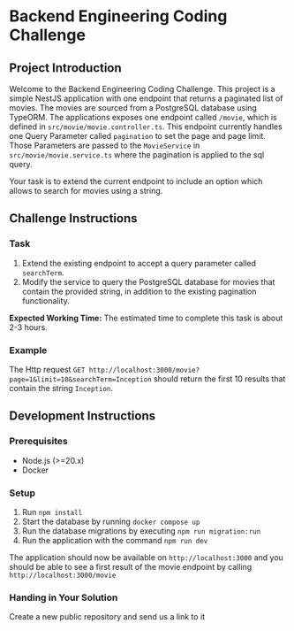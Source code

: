 # Backend Engineering Coding Challenge

## Project Introduction

Welcome to the Backend Engineering Coding Challenge. This project is a simple NestJS application with one endpoint that returns a paginated list of movies. The movies are sourced from a PostgreSQL database using TypeORM.
The applications exposes one endpoint called `/movie`, which is defined in `src/movie/movie.controller.ts`. This endpoint currently handles one Query Parameter called `pagination` to set the page and page limit. Those Parameters are passed to the `MovieService` in `src/movie/movie.service.ts` where the pagination is applied to the sql query.

Your task is to extend the current endpoint to include an option which allows to search for movies using a string.

## Challenge Instructions

### Task

1. Extend the existing endpoint to accept a query parameter called `searchTerm`.
2. Modify the service to query the PostgreSQL database for movies that contain the provided string, in addition to the existing pagination functionality.

**Expected Working Time:** The estimated time to complete this task is about 2-3 hours.

### Example

The Http request `GET http://localhost:3000/movie?page=1&limit=10&searchTerm=Inception` should return the first 10 results that contain the string `Inception`.

## Development Instructions

### Prerequisites

- Node.js (>=20.x)
- Docker

### Setup

1. Run `npm install`
1. Start the database by running `docker compose up`
1. Run the database migrations by executing `npm run migration:run`
1. Run the application with the command `npm run dev`

The application should now be available on `http://localhost:3000` and you should be able to see a first result of the movie endpoint by calling `http://localhost:3000/movie`

### Handing in Your Solution

Create a new public repository and send us a link to it
